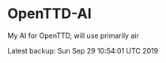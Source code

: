 # OpenTTD-AI
My AI for OpenTTD, will use primarily air

Latest backup: Sun Sep 29 10:54:01 UTC 2019
